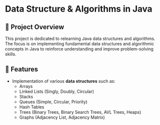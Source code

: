# Data Structure & Algorithms in Java

## 📌 Project Overview
This project is dedicated to relearning Java data structures and algorithms. The focus is on implementing fundamental data structures and algorithmic concepts in Java to reinforce understanding and improve problem-solving skills.

## 🚀 Features
- Implementation of various **data structures** such as:
  - Arrays
  - Linked Lists (Singly, Doubly, Circular)
  - Stacks
  - Queues (Simple, Circular, Priority)
  - Hash Tables
  - Trees (Binary Trees, Binary Search Trees, AVL Trees, Heaps)
  - Graphs (Adjacency List, Adjacency Matrix)
